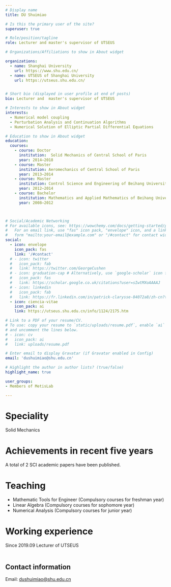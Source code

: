 ```yaml
---
# Display name
title: DU Shuimiao

# Is this the primary user of the site?
superuser: true

# Role/position/tagline
role: Lecturer and master's supervisor of UTSEUS

# Organizations/Affiliations to show in About widget

organizations:
  - name: Shanghai University
    url: https://www.shu.edu.cn/
  - name: UTSEUS of Shanghai University
    url: https://utseus.shu.edu.cn/ 


# Short bio (displayed in user profile at end of posts)
bio: Lecturer and  master's supervisor of UTSEUS

# Interests to show in About widget
interests:
  - Numerical model coupling
  - Perturbation Analysis and Continuation Algorithms
  - Numerical Solution of Elliptic Partial Differential Equations

# Education to show in About widget
education:
  courses:
    - course: Doctor
      institution:  Solid Mechanics of Central School of Paris
      year: 2014–2018
    - course: Master
      institution: Aeromechanics of Central School of Paris
      year: 2013–2014
    - course: Master
      institution: Control Science and Engineering of Beihang University
      year: 2012–2014
    - course: Bachelor
      institution: Mathematics and Applied Mathematics of Beihang University
      year: 2008–2012



# Social/Academic Networking
# For available icons, see: https://wowchemy.com/docs/getting-started/page-builder/#icons
#   For an email link, use "fas" icon pack, "envelope" icon, and a link in the
#   form "mailto:your-email@example.com" or "/#contact" for contact widget.
social:
  - icon: envelope
    icon_pack: fas
    link: '/#contact'
  # - icon: twitter
  #   icon_pack: fab
  #   link: https://twitter.com/GeorgeCushen
  # - icon: graduation-cap # Alternatively, use `google-scholar` icon from `ai` icon pack
  #   icon_pack: fas
  #   link: https://scholar.google.co.uk/citations?user=sIwtMXoAAAAJ
  # - icon: linkedin
  #   icon_pack: fab
  #   link: https://fr.linkedin.com/in/patrick-clarysse-84072a8/zh-cn?trk=people-guest_people_search-card
  - icon: ciencia-vitae
    icon_pack: ai
    link: https://utseus.shu.edu.cn/info/1124/2175.htm

# Link to a PDF of your resume/CV.
# To use: copy your resume to `static/uploads/resume.pdf`, enable `ai` icons in `params.toml`,
# and uncomment the lines below.
# - icon: cv
#   icon_pack: ai
#   link: uploads/resume.pdf

# Enter email to display Gravatar (if Gravatar enabled in Config)
email: 'dushuimiao@shu.edu.cn'

# Highlight the author in author lists? (true/false)
highlight_name: true

user_groups:
- Members of MetisLab

---
```


# Speciality
 Solid Mechanics

# Achievements in recent five years

A total of 2 SCI academic papers have been published.

# Teaching
 
- Mathematic Tools for Engineer (Compulsory courses for freshman year)    
- Linear Algebra (Compulsory courses for sophomore year)   
- Numerical Analysis (Compulsory courses for junior year)    

# Working experience
   Since 2019.09   Lecturer of UTSEUS<br><br>


## Contact information

Email: dushuimiao@shu.edu.cn
